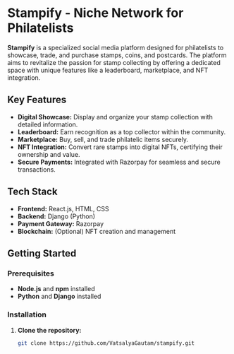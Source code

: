 # Stampify - Niche Network for Philatelists

**Stampify** is a specialized social media platform designed for philatelists to showcase, trade, and purchase stamps, coins, and postcards. The platform aims to revitalize the passion for stamp collecting by offering a dedicated space with unique features like a leaderboard, marketplace, and NFT integration.

## Key Features

- **Digital Showcase:** Display and organize your stamp collection with detailed information.
- **Leaderboard:** Earn recognition as a top collector within the community.
- **Marketplace:** Buy, sell, and trade philatelic items securely.
- **NFT Integration:** Convert rare stamps into digital NFTs, certifying their ownership and value.
- **Secure Payments:** Integrated with Razorpay for seamless and secure transactions.

## Tech Stack

- **Frontend:** React.js, HTML, CSS
- **Backend:** Django (Python)
- **Payment Gateway:** Razorpay
- **Blockchain:** (Optional) NFT creation and management

## Getting Started

### Prerequisites

- **Node.js** and **npm** installed
- **Python** and **Django** installed

### Installation

1. **Clone the repository:**
   ```bash
   git clone https://github.com/VatsalyaGautam/stampify.git
